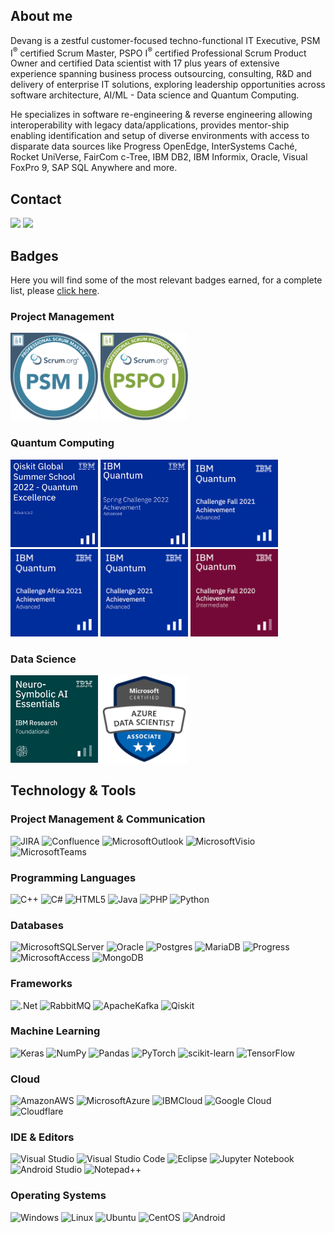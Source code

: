 
<!--
### Hi there 👋

**devang-gajjar/devang-gajjar** is a ✨ _special_ ✨ repository because its `README.md` (this file) appears on your GitHub profile.

Here are some ideas to get you started:

- 🔭 I’m currently working on ...
- 🌱 I’m currently learning ...
- 👯 I’m looking to collaborate on ...
- 🤔 I’m looking for help with ...
- 💬 Ask me about ...
- 📫 How to reach me: ...
- 😄 Pronouns: ...
- ⚡ Fun fact: ...
-->
## About me 

Devang is a zestful customer-focused techno-functional IT Executive, PSM I<sup>®</sup> certified Scrum Master, PSPO I<sup>®</sup> certified Professional Scrum Product Owner and certified Data scientist with 17 plus years of extensive experience spanning business process outsourcing, consulting, R&D and delivery of enterprise IT solutions, exploring leadership opportunities across software architecture, AI/ML - Data science and Quantum Computing. 

He specializes in software re-engineering & reverse engineering allowing interoperability with legacy data/applications, provides mentor-ship enabling identification and setup of diverse environments with access to disparate data sources like Progress OpenEdge, InterSystems Caché, Rocket UniVerse, FairCom c-Tree, IBM DB2, IBM Informix, Oracle, Visual FoxPro 9, SAP SQL Anywhere and more.

## Contact

<a href="https://www.linkedin.com/in/devanggajjar"><img src="https://img.shields.io/badge/LinkedIn-0A66C2.svg?style=for-the-badge&logo=LinkedIn&logoColor=white"></img></a>
<a href="https://twitter.com/devanggajjar"><img src="https://img.shields.io/badge/Twitter-1DA1F2.svg?style=for-the-badge&logo=Twitter&logoColor=white"></img></a>

## Badges

Here you will find some of the most relevant badges earned, for a complete list, please <a href="https://www.credly.com/users/devanggajjar/badges">click here</a>.

### Project Management

<p float="left">
<img src="https://raw.githubusercontent.com/devang-gajjar/devang-gajjar/main/assets/images/professional-scrum-master-i-psm-i.png" width=140 height=140>
<img src="https://raw.githubusercontent.com/devang-gajjar/devang-gajjar/main/assets/images/professional-scrum-product-owner-i-pspo-i.png" width=140 height=140>
</p>

### Quantum Computing

<p float="left">
<img src="https://raw.githubusercontent.com/devang-gajjar/devang-gajjar/main/assets/images/qiskit-global-summer-school-2022-quantum-excellence.png" width=140 height=140>
<img src="https://raw.githubusercontent.com/devang-gajjar/devang-gajjar/main/assets/images/ibm-quantum-spring-challenge-2022-achievement.png" width=140 height=140>
<img src="https://raw.githubusercontent.com/devang-gajjar/devang-gajjar/main/assets/images/ibm-quantum-challenge-fall-2021-advanced.png" width=140 height=140>
<img src="https://raw.githubusercontent.com/devang-gajjar/devang-gajjar/main/assets/images/ibm-quantum-challenge-africa-2021-achievement.png" width=140 height=140>
<img src="https://raw.githubusercontent.com/devang-gajjar/devang-gajjar/main/assets/images/ibm-quantum-challenge-2021-achievement-advanced.1.png" width=140 height=140>
<img src="https://raw.githubusercontent.com/devang-gajjar/devang-gajjar/main/assets/images/ibm-quantum-challenge-fall-2020-intermediate.png" width=140 height=140>
</p>

### Data Science

<p float="left">
<img src="https://raw.githubusercontent.com/devang-gajjar/devang-gajjar/main/assets/images/neuro-symbolic-ai-essentials.png" width=140 height=140>
<img src="https://raw.githubusercontent.com/devang-gajjar/devang-gajjar/main/assets/images/microsoft-certified-azure-data-scientist-associate.png" width=140 height=140>
</p>

## Technology & Tools

### Project Management & Communication

![JIRA](https://img.shields.io/badge/Jira-0052CC.svg?style=for-the-badge&logo=Jira&logoColor=white)
![Confluence](https://img.shields.io/badge/Confluence-172B4D.svg?style=for-the-badge&logo=Confluence&logoColor=white)
![MicrosoftOutlook](https://img.shields.io/badge/Microsoft%20Outlook-0078D4.svg?style=for-the-badge&logo=Microsoft-Outlook&logoColor=white)
![MicrosoftVisio](https://img.shields.io/badge/Microsoft%20Visio-3955A3.svg?style=for-the-badge&logo=Microsoft-Visio&logoColor=white)
![MicrosoftTeams](https://img.shields.io/badge/Microsoft%20Teams-6264A7.svg?style=for-the-badge&logo=Microsoft-Teams&logoColor=white)

### Programming Languages
![C++](https://img.shields.io/badge/c++-%2300599C.svg?style=for-the-badge&logo=c%2B%2B&logoColor=white)
![C#](https://img.shields.io/badge/c%23-%23239120.svg?style=for-the-badge&logo=c-sharp&logoColor=white)
![HTML5](https://img.shields.io/badge/html5-%23E34F26.svg?style=for-the-badge&logo=html5&logoColor=white)
![Java](https://img.shields.io/badge/java-%23ED8B00.svg?style=for-the-badge&logo=java&logoColor=white)
![PHP](https://img.shields.io/badge/php-%23777BB4.svg?style=for-the-badge&logo=php&logoColor=white)
![Python](https://img.shields.io/badge/python-3670A0?style=for-the-badge&logo=python&logoColor=ffdd54)

### Databases
![MicrosoftSQLServer](https://img.shields.io/badge/Microsoft%20SQL%20Sever-CC2927?style=for-the-badge&logo=microsoft%20sql%20server&logoColor=white)
![Oracle](https://img.shields.io/badge/Oracle-F80000?style=for-the-badge&logo=oracle&logoColor=white)
![Postgres](https://img.shields.io/badge/postgres-%23316192.svg?style=for-the-badge&logo=postgresql&logoColor=white)
![MariaDB](https://img.shields.io/badge/MariaDB-003545?style=for-the-badge&logo=mariadb&logoColor=white)
![Progress](https://img.shields.io/badge/Progress-5CE500.svg?style=for-the-badge&logo=Progress&logoColor=white)
![MicrosoftAccess](https://img.shields.io/badge/Microsoft%20Access-A4373A.svg?style=for-the-badge&logo=Microsoft-Access&logoColor=white)
![MongoDB](https://img.shields.io/badge/MongoDB-%234ea94b.svg?style=for-the-badge&logo=mongodb&logoColor=white)

### Frameworks
![.Net](https://img.shields.io/badge/.NET-5C2D91?style=for-the-badge&logo=.net&logoColor=white)
![RabbitMQ](https://img.shields.io/badge/Rabbitmq-FF6600?style=for-the-badge&logo=rabbitmq&logoColor=white)
![ApacheKafka](https://img.shields.io/badge/Apache%20Kafka-231F20.svg?style=for-the-badge&logo=Apache-Kafka&logoColor=white)
![Qiskit](https://img.shields.io/badge/Qiskit-%236929C4.svg?style=for-the-badge&logo=Qiskit&logoColor=white)

### Machine Learning
![Keras](https://img.shields.io/badge/Keras-%23D00000.svg?style=for-the-badge&logo=Keras&logoColor=white)
![NumPy](https://img.shields.io/badge/numpy-%23013243.svg?style=for-the-badge&logo=numpy&logoColor=white)
![Pandas](https://img.shields.io/badge/pandas-%23150458.svg?style=for-the-badge&logo=pandas&logoColor=white)
![PyTorch](https://img.shields.io/badge/PyTorch-%23EE4C2C.svg?style=for-the-badge&logo=PyTorch&logoColor=white)
![scikit-learn](https://img.shields.io/badge/scikit--learn-%23F7931E.svg?style=for-the-badge&logo=scikit-learn&logoColor=white)
![TensorFlow](https://img.shields.io/badge/TensorFlow-%23FF6F00.svg?style=for-the-badge&logo=TensorFlow&logoColor=white)

### Cloud

![AmazonAWS](https://img.shields.io/badge/Amazon%20AWS-232F3E.svg?style=for-the-badge&logo=Amazon-AWS&logoColor=white)
![MicrosoftAzure](https://img.shields.io/badge/Microsoft%20Azure-0078D4.svg?style=for-the-badge&logo=Microsoft-Azure&logoColor=white)
![IBMCloud](https://img.shields.io/badge/IBM%20Cloud-1261FE.svg?style=for-the-badge&logo=IBM-Cloud&logoColor=white)
![Google Cloud](https://img.shields.io/badge/GoogleCloud-%234285F4.svg?style=for-the-badge&logo=google-cloud&logoColor=white)
![Cloudflare](https://img.shields.io/badge/Cloudflare-F38020?style=for-the-badge&logo=Cloudflare&logoColor=white)

### IDE & Editors

![Visual Studio](https://img.shields.io/badge/Visual%20Studio-5C2D91.svg?style=for-the-badge&logo=visual-studio&logoColor=white)
![Visual Studio Code](https://img.shields.io/badge/Visual%20Studio%20Code-0078d7.svg?style=for-the-badge&logo=visual-studio-code&logoColor=white)
![Eclipse](https://img.shields.io/badge/Eclipse-FE7A16.svg?style=for-the-badge&logo=Eclipse&logoColor=white)
![Jupyter Notebook](https://img.shields.io/badge/jupyter-%23FA0F00.svg?style=for-the-badge&logo=jupyter&logoColor=white)
![Android Studio](https://img.shields.io/badge/Android%20Studio-3DDC84.svg?style=for-the-badge&logo=android-studio&logoColor=white)
![Notepad++](https://img.shields.io/badge/Notepad++-90E59A.svg?style=for-the-badge&logo=notepad%2b%2b&logoColor=black)

### Operating Systems
![Windows](https://img.shields.io/badge/Windows-0078D6?style=for-the-badge&logo=windows&logoColor=white)
![Linux](https://img.shields.io/badge/Linux-FCC624?style=for-the-badge&logo=linux&logoColor=black)
![Ubuntu](https://img.shields.io/badge/Ubuntu-E95420?style=for-the-badge&logo=ubuntu&logoColor=white)
![CentOS](https://img.shields.io/badge/Cent%20OS-262577?style=for-the-badge&logo=CentOS&logoColor=white)
![Android](https://img.shields.io/badge/Android-3DDC84?style=for-the-badge&logo=android&logoColor=white)

